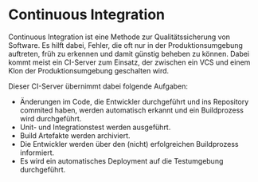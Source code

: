 Continuous Integration
=======

Continuous Integration ist eine Methode zur Qualitätssicherung von Software.
Es hilft dabei, Fehler, die oft nur in der Produktionsumgebung auftreten, früh zu erkennen und damit günstig beheben zu können. Dabei kommt meist ein CI-Server zum Einsatz, der zwischen ein VCS und einem Klon der Produktionsumgebung geschalten wird.

Dieser CI-Server übernimmt dabei folgende Aufgaben:
  - Änderungen im Code, die Entwickler durchgeführt und ins Repository commited haben, werden automatisch erkannt und ein     Buildprozess wird durchgeführt.
  - Unit- und Integrationstest werden ausgeführt.
  - Build Artefakte werden archiviert.
  - Die Entwickler werden über den (nicht) erfolgreichen Buildprozess informiert.
  - Es wird ein automatisches Deployment auf die Testumgebung durchgeführt.

